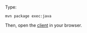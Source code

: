 Type:

```
mvn package exec:java
```

Then, open the [client](http://jsbin.com/zitoyi/1/watch?js,console) in your browser.